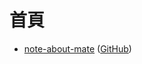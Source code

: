 

# 首頁

* [note-about-mate](https://samwhelp.github.io/note-about-mate/) ([GitHub](https://github.com/samwhelp/note-about-mate))